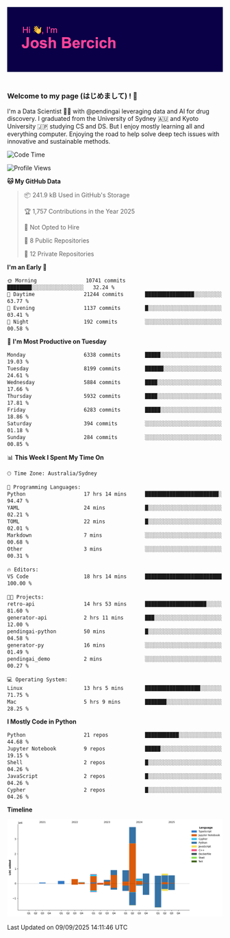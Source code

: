 
<div align="center">
<img src="profile-banner.png" />
</div>

</br>

### Welcome to my page (はじめまして) ! 🌸

I'm a Data Scientist 👨‍🔬 with @pendingai leveraging data and AI for drug discovery. I graduated from the University of Sydney 🇦🇺 and Kyoto University 🇯🇵 studying CS and DS. But I enjoy mostly learning all and everything computer. Enjoying the road to help solve deep tech issues with innovative and sustainable methods.

<!--START_SECTION:waka-->
![Code Time](http://img.shields.io/badge/Code%20Time-124%20hrs%204%20mins-blue)

![Profile Views](http://img.shields.io/badge/Profile%20Views-0-blue)

**🐱 My GitHub Data** 

> 📦 241.9 kB Used in GitHub's Storage 
 > 
> 🏆 1,757 Contributions in the Year 2025
 > 
> 🚫 Not Opted to Hire
 > 
> 📜 8 Public Repositories 
 > 
> 🔑 12 Private Repositories 
 > 
**I'm an Early 🐤** 

```text
🌞 Morning                10741 commits       ████████░░░░░░░░░░░░░░░░░   32.24 % 
🌆 Daytime                21244 commits       ████████████████░░░░░░░░░   63.77 % 
🌃 Evening                1137 commits        █░░░░░░░░░░░░░░░░░░░░░░░░   03.41 % 
🌙 Night                  192 commits         ░░░░░░░░░░░░░░░░░░░░░░░░░   00.58 % 
```
📅 **I'm Most Productive on Tuesday** 

```text
Monday                   6338 commits        █████░░░░░░░░░░░░░░░░░░░░   19.03 % 
Tuesday                  8199 commits        ██████░░░░░░░░░░░░░░░░░░░   24.61 % 
Wednesday                5884 commits        ████░░░░░░░░░░░░░░░░░░░░░   17.66 % 
Thursday                 5932 commits        ████░░░░░░░░░░░░░░░░░░░░░   17.81 % 
Friday                   6283 commits        █████░░░░░░░░░░░░░░░░░░░░   18.86 % 
Saturday                 394 commits         ░░░░░░░░░░░░░░░░░░░░░░░░░   01.18 % 
Sunday                   284 commits         ░░░░░░░░░░░░░░░░░░░░░░░░░   00.85 % 
```


📊 **This Week I Spent My Time On** 

```text
🕑︎ Time Zone: Australia/Sydney

💬 Programming Languages: 
Python                   17 hrs 14 mins      ████████████████████████░   94.47 % 
YAML                     24 mins             █░░░░░░░░░░░░░░░░░░░░░░░░   02.21 % 
TOML                     22 mins             █░░░░░░░░░░░░░░░░░░░░░░░░   02.01 % 
Markdown                 7 mins              ░░░░░░░░░░░░░░░░░░░░░░░░░   00.68 % 
Other                    3 mins              ░░░░░░░░░░░░░░░░░░░░░░░░░   00.31 % 

🔥 Editors: 
VS Code                  18 hrs 14 mins      █████████████████████████   100.00 % 

🐱‍💻 Projects: 
retro-api                14 hrs 53 mins      ████████████████████░░░░░   81.60 % 
generator-api            2 hrs 11 mins       ███░░░░░░░░░░░░░░░░░░░░░░   12.00 % 
pendingai-python         50 mins             █░░░░░░░░░░░░░░░░░░░░░░░░   04.58 % 
generator-py             16 mins             ░░░░░░░░░░░░░░░░░░░░░░░░░   01.49 % 
pendingai_demo           2 mins              ░░░░░░░░░░░░░░░░░░░░░░░░░   00.27 % 

💻 Operating System: 
Linux                    13 hrs 5 mins       ██████████████████░░░░░░░   71.75 % 
Mac                      5 hrs 9 mins        ███████░░░░░░░░░░░░░░░░░░   28.25 % 
```

**I Mostly Code in Python** 

```text
Python                   21 repos            ███████████░░░░░░░░░░░░░░   44.68 % 
Jupyter Notebook         9 repos             █████░░░░░░░░░░░░░░░░░░░░   19.15 % 
Shell                    2 repos             █░░░░░░░░░░░░░░░░░░░░░░░░   04.26 % 
JavaScript               2 repos             █░░░░░░░░░░░░░░░░░░░░░░░░   04.26 % 
Cypher                   2 repos             █░░░░░░░░░░░░░░░░░░░░░░░░   04.26 % 
```



**Timeline**

![Lines of Code chart](https://raw.githubusercontent.com/JBercich/JBercich/main/assets/bar_graph.png)


 Last Updated on 09/09/2025 14:11:46 UTC
<!--END_SECTION:waka-->
